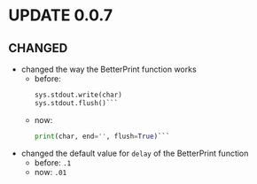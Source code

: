 # UPDATE 0.0.7

## CHANGED

+ changed the way the BetterPrint function works
    - before:
        ```python
        sys.stdout.write(char)
        sys.stdout.flush()```
    - now:
        ```python
        print(char, end='', flush=True)```
+ changed the default value for `delay` of the BetterPrint function
    - before: `.1`
    - now: `.01`